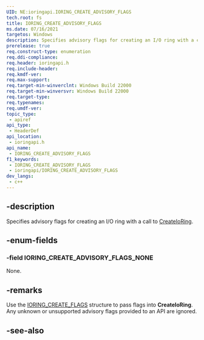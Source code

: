 ```yaml
---
UID: NE:ioringapi.IORING_CREATE_ADVISORY_FLAGS
tech.root: fs
title: IORING_CREATE_ADVISORY_FLAGS
ms.date: 07/16/2021
targetos: Windows
description: Specifies advisory flags for creating an I/O ring with a call to CreateIoRing.
prerelease: true
req.construct-type: enumeration
req.ddi-compliance: 
req.header: ioringapi.h
req.include-header: 
req.kmdf-ver: 
req.max-support: 
req.target-min-winverclnt: Windows Build 22000 
req.target-min-winversvr: Windows Build 22000
req.target-type: 
req.typenames: 
req.umdf-ver: 
topic_type:
 - apiref
api_type:
 - HeaderDef
api_location:
 - ioringapi.h
api_name:
 - IORING_CREATE_ADVISORY_FLAGS
f1_keywords:
 - IORING_CREATE_ADVISORY_FLAGS
 - ioringapi/IORING_CREATE_ADVISORY_FLAGS
dev_langs:
 - c++
---
```


## -description

Specifies advisory flags for creating an I/O ring with a call to [CreateIoRing](nf-ioringapi-createioring.md).

## -enum-fields

### -field IORING_CREATE_ADVISORY_FLAGS_NONE

None.

## -remarks

Use the [IORING_CREATE_FLAGS](ns-ioringapi-ioring_create_flags.md) structure to pass flags into **CreateIoRing**. Any unknown or unsupported advisory flags provided to an API are ignored.

## -see-also

